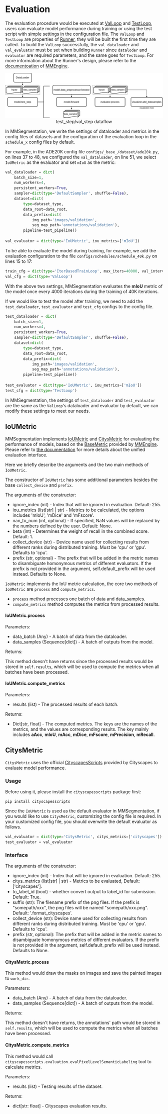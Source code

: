 # Evaluation

The evaluation procedure would be executed at [ValLoop](https://github.com/open-mmlab/mmengine/blob/main/mmengine/runner/loops.py#L300) and [TestLoop](https://github.com/open-mmlab/mmengine/blob/main/mmengine/runner/loops.py#L373), users can evaluate model performance during training or using the test script with simple settings in the configuration file. The `ValLoop` and `TestLoop` are properties of [Runner](https://github.com/open-mmlab/mmengine/blob/main/mmengine/runner/runner.py#L59), they will be built the first time they are called. To build the `ValLoop` successfully, the `val_dataloader` and `val_evaluator` must be set when building `Runner` since `dataloder` and `evaluator` are required parameters, and the same goes for `TestLoop`. For more information about the Runner's design, please refer to the [documentoation](https://github.com/open-mmlab/mmengine/blob/main/docs/en/design/runner.md) of [MMEngine](https://github.com/open-mmlab/mmengine).

<center>
  <img src='../../../resources/test_step.png' />
  <center>test_step/val_step dataflow</center>
</center>

In MMSegmentation, we write the settings of dataloader and metrics in the config files of datasets and the configuration of the evaluation loop in the `schedule_x` config files by default.

For example, in the ADE20K config file `configs/_base_/dataset/ade20k.py`, on lines 37 to 48, we configured the `val_dataloader`, on line 51, we select `IoUMetric` as the evaluator and set `mIoU` as the metric:

```python
val_dataloader = dict(
    batch_size=1,
    num_workers=4,
    persistent_workers=True,
    sampler=dict(type='DefaultSampler', shuffle=False),
    dataset=dict(
        type=dataset_type,
        data_root=data_root,
        data_prefix=dict(
            img_path='images/validation',
            seg_map_path='annotations/validation'),
        pipeline=test_pipeline))

val_evaluator = dict(type='IoUMetric', iou_metrics=['mIoU'])
```

To be able to evaluate the model during training, for example, we add the evaluation configuration to the file `configs/schedules/schedule_40k.py` on lines 15 to 17:

```python
train_cfg = dict(type='IterBasedTrainLoop', max_iters=40000, val_interval=4000)
val_cfg = dict(type='ValLoop')
```

With the above two settings, MMSegmentation evaluates the **mIoU** metric of the model once every 4000 iterations during the training of 40K iterations.

If we would like to test the model after training, we need to add the `test_dataloader`, `test_evaluator` and `test_cfg` configs to the config file.

```python
test_dataloader = dict(
    batch_size=1,
    num_workers=4,
    persistent_workers=True,
    sampler=dict(type='DefaultSampler', shuffle=False),
    dataset=dict(
        type=dataset_type,
        data_root=data_root,
        data_prefix=dict(
            img_path='images/validation',
            seg_map_path='annotations/validation'),
        pipeline=test_pipeline))

test_evaluator = dict(type='IoUMetric', iou_metrics=['mIoU'])
test_cfg = dict(type='TestLoop')
```

In MMSegmentation, the settings of `test_dataloader` and `test_evaluator` are the same as the `ValLoop`'s dataloader and evaluator by default, we can modify these settings to meet our needs.

## IoUMetric

MMSegmentation implements [IoUMetric](https://github.com/open-mmlab/mmsegmentation/blob/1.x/mmseg/evaluation/metrics/iou_metric.py) and [CitysMetric](https://github.com/open-mmlab/mmsegmentation/blob/1.x/mmseg/evaluation/metrics/citys_metric.py) for evaluating the performance of models, based on the [BaseMetric](https://github.com/open-mmlab/mmengine/blob/main/mmengine/evaluator/metric.py) provided by [MMEngine](https://github.com/open-mmlab/mmengine). Please refer to [the documentation](https://mmengine.readthedocs.io/en/latest/tutorials/evaluation.html) for more details about the unified evaluation interface.

Here we briefly describe the arguments and the two main methods of `IoUMetric`.

The constructor of `IoUMetric` has some additional parameters besides the base `collect_device` and `prefix`.

The arguments of the constructor:

- ignore_index (int) - Index that will be ignored in evaluation. Default: 255.
- iou_metrics (list\[str\] | str) - Metrics to be calculated, the options includes 'mIoU', 'mDice' and 'mFscore'.
- nan_to_num (int, optional) - If specified, NaN values will be replaced by the numbers defined by the user. Default: None.
- beta (int) - Determines the weight of recall in the combined score. Default: 1.
- collect_device (str) - Device name used for collecting results from different ranks during distributed training. Must be 'cpu' or 'gpu'. Defaults to 'cpu'.
- prefix (str, optional) - The prefix that will be added in the metric names to disambiguate homonymous metrics of different evaluators. If the prefix is not provided in the argument, self.default_prefix will be used instead. Defaults to None.

`IoUMetric` implements the IoU metric calculation, the core two methods of `IoUMetric` are `process` and `compute_metrics`.

- `process` method processes one batch of data and data_samples.
- `compute_metrics` method computes the metrics from processed results.

#### IoUMetric.process

Parameters:

- data_batch (Any) - A batch of data from the dataloader.
- data_samples (Sequence\[dict\]) - A batch of outputs from the model.

Returns:

This method doesn't have returns since the processed results would be stored in `self.results`, which will be used to compute the metrics when all batches have been processed.

#### IoUMetric.compute_metrics

Parameters:

- results (list) - The processed results of each batch.

Returns:

- Dict\[str, float\] - The computed metrics. The keys are the names of the metrics, and the values are corresponding results. The key mainly includes **aAcc**, **mIoU**, **mAcc**, **mDice**, **mFscore**, **mPrecision**, **mRecall**.

## CitysMetric

`CitysMetric` uses the official [CityscapesScripts](https://github.com/mcordts/cityscapesScripts) provided by Cityscapes to evaluate model performance.

### Usage

Before using it, please install the `cityscapesscripts` package first:

```shell
pip install cityscapesscripts
```

Since the `IoUMetric` is used as the default evaluator in MMSegmentation, if you would like to use `CitysMetric`, customizing the config file is required. In your customized config file, you should overwrite the default evaluator as follows.

```python
val_evaluator = dict(type='CitysMetric', citys_metrics=['cityscapes'])
test_evaluator = val_evaluator
```

### Interface

The arguments of the constructor:

- ignore_index (int) - Index that will be ignored in evaluation. Default: 255.
- citys_metrics (list\[str\] | str) - Metrics to be evaluated, Default: \['cityscapes'\].
- to_label_id (bool) - whether convert output to label_id for submission. Default: True.
- suffix (str): The filename prefix of the png files. If the prefix is "somepath/xxx", the png files will be named "somepath/xxx.png". Default: '.format_cityscapes'.
- collect_device (str): Device name used for collecting results from different ranks during distributed training. Must be 'cpu' or 'gpu'. Defaults to 'cpu'.
- prefix (str, optional): The prefix that will be added in the metric names to disambiguate homonymous metrics of different evaluators. If the prefix is not provided in the argument, self.default_prefix will be used instead. Defaults to None.

#### CitysMetric.process

This method would draw the masks on images and save the painted images to `work_dir`.

Parameters:

- data_batch (Any) - A batch of data from the dataloader.
- data_samples (Sequence\[dict\]) - A batch of outputs from the model.

Returns:

This method doesn't have returns, the annotations' path would be stored in `self.results`, which will be used to compute the metrics when all batches have been processed.

#### CitysMetric.compute_metrics

This method would call `cityscapesscripts.evaluation.evalPixelLevelSemanticLabeling` tool to calculate metrics.

Parameters:

- results (list) - Testing results of the dataset.

Returns:

- dict\[str: float\] - Cityscapes evaluation results.
